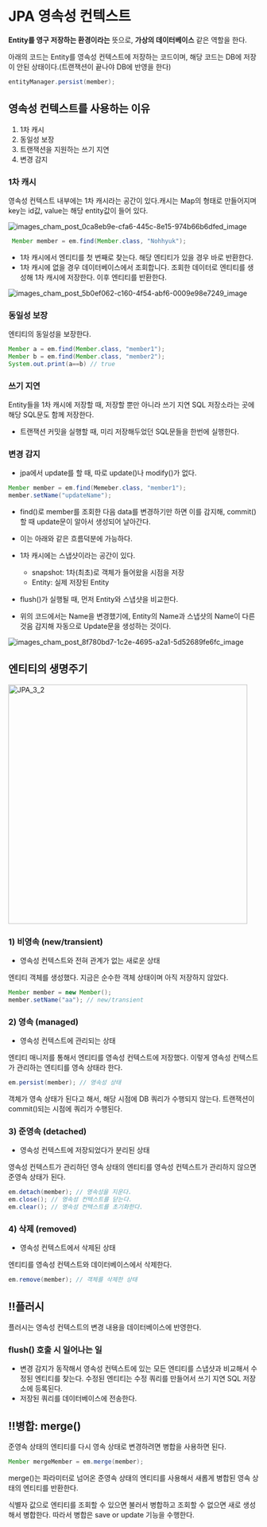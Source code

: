 # JPA 영속성 컨텍스트

**Entity를 영구 저장하는 환경이라는** 뜻으로, **가상의 데이터베이스** 같은 역할을 한다.

아래의 코드는 Entity를 영속성 컨텍스트에 저장하는 코드이며, 해당 코드는 DB에 저장이 안된 상태이다.(트랜잭션이 끝나야 DB에 반영을 한다)

```java
entityManager.persist(member); 
```

## 영속성 컨텍스트를 사용하는 이유

1. 1차 캐시
2. 동일성 보장
3. 트랜잭션을 지원하는 쓰기 지연
4. 변경 감지

### 1차 캐시


영속성 컨텍스트 내부에는 1차 캐시라는 공간이 있다.캐시는 Map의 형태로 만들어지며 key는 id값, value는 해당 entity값이 들어 있다.

![images_cham_post_0ca8eb9e-cfa6-445c-8e15-974b66b6dfed_image](https://user-images.githubusercontent.com/81364498/180405373-076cd311-4bc5-45a6-afc0-549234d08fdb.png)

```java
 Member member = em.find(Member.class, "Nohhyuk");
```

- 1차 캐시에서 엔티티를 첫 번째로 찾는다. 해당 엔티티가 있을 경우 바로 반환한다.
- 1차 캐시에 없을 경우 데이터베이스에서 조회합니다. 조회한 데이터로 엔티티를 생성해 1차 캐시에 저장한다. 이후 엔티티를 반환한다.

![images_cham_post_5b0ef062-c160-4f54-abf6-0009e98e7249_image](https://user-images.githubusercontent.com/81364498/180405380-1ef8e320-89c6-4adc-b5e8-6c0869929ef4.png)

### 동일성 보장


엔티티의 동일성을 보장한다.

```java
Member a = em.find(Member.class, "member1");
Member b = em.find(Member.class, "member2");
System.out.print(a==b) // true
```

### 쓰기 지연


Entity들을 1차 캐시에 저장할 때, 저장할 뿐만 아니라 쓰기 지연 SQL 저장소라는 곳에 해당 SQL문도 함께 저장한다.

- 트랜잭션 커밋을 실행할 때, 미리 저장해두었던 SQL문들을 한번에 실행한다.

### 변경 감지

- jpa에서 update를 할 때, 따로 update()나 modify()가 없다.

```java
Member member = em.find(Memeber.class, "member1");
member.setName("updateName");
```

- find()로 member를 조회한 다음 data를 변경하기만 하면 이를 감지해, commit()할 때 update문이 알아서 생성되어 날아간다.
- 이는 아래와 같은 흐름덕분에 가능하다.

- 1차 캐시에는 스냅샷이라는 공간이 있다.
    - snapshot: 1차(최초)로 객체가 들어왔을 시점을 저장
    - Entity: 실제 저장된 Entity
- flush()가 실행될 때, 먼저 Entity와 스냅샷을 비교한다.
- 위의 코드에서는 Name을 변경했기에, Entity의 Name과 스냅샷의 Name이 다른것음 감지해 자동으로 Update문을 생성하는 것이다.

![images_cham_post_8f780bd7-1c2e-4695-a2a1-5d52689fe6fc_image](https://user-images.githubusercontent.com/81364498/180405404-b2ec4ec8-21c4-44f3-b625-3ad23fc65b78.png)

## 엔티티의 생명주기

<img width="481" alt="JPA_3_2" src="https://user-images.githubusercontent.com/81364498/180405463-6e4416a3-947e-4b5d-b6c8-2ec7bd31a3f8.png">

### 1) 비영속 (new/transient)

- 영속성 컨텍스트와 전혀 관계가 없는 새로운 상태

엔티티 객체를 생성했다. 지금은 순수한 객체 상태이며 아직 저장하지 않았다.

```java
Member member = new Member();
member.setName("aa"); // new/transient
```

### 2) 영속 (managed)

- 영속성 컨텍스트에 관리되는 상태

엔티티 매니저를 통해서 엔티티를 영속성 컨텍스트에 저장했다. 이렇게 영속성 컨텍스트가 관리하는 엔티티를 영속 상태라 한다.

```java
em.persist(member); // 영속성 상태
```

객체가 영속 상태가 된다고 해서, 해당 시점에 DB 쿼리가 수행되지 않는다. 트랜잭션이 commit()되는 시점에 쿼리가 수행된다.

### 3) 준영속 (detached)

- 영속성 컨텍스트에 저장되었다가 분리된 상태

영속성 컨텍스트가 관리하던 영속 상태의 엔티티를 영속성 컨텍스트가 관리하지 않으면 준영속 상태가 된다.

```java
em.detach(member); // 영속성을 지운다.
em.close(); // 영속성 컨텍스트를 닫는다.
em.clear(); // 영속성 컨텍스트를 초기화한다.
```

### 4) 삭제 (removed)

- 영속성 컨텍스트에서 삭제된 상태

엔티티를 영속성 컨텍스트와 데이터베이스에서 삭제한다.

```java
em.remove(member); // 객체를 삭제한 상태
```

## ‼️플러시

플러시는 영속성 컨텍스트의 변경 내용을 데이터베이스에 반영한다.

### flush() 호출 시 일어나는 일

- 변경 감지가 동작해서 영속성 컨텍스트에 있는 모든 엔티티를 스냅샷과 비교해서 수정된 엔티티를 찾는다. 수정된 엔티티는 수정 쿼리를 만들어서 쓰기 지연 SQL 저장소에 등록된다.
- 저장된 쿼리를 데이터베이스에 전송한다.

## ‼️병합: merge()

준영속 상태의 엔티티를 다시 영속 상태로 변경하려면 병합을 사용하면 된다.

```java
Member mergeMember = em.merge(member);
```

merge()는 파라미터로 넘어온 준영속 상태의 엔티티를 사용해서 새롭게 병합된 영속 상태의 엔티티를 반환한다.

식별자 값으로 엔티티를 조회할 수 있으면 불러서 병합하고 조회할 수 없으면 새로 생성해서 병합한다. 따라서 병합은 save or update 기능을 수행한다.
